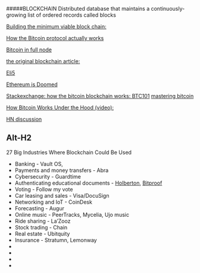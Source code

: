 #####BLOCKCHAIN
Distributed database that maintains a continuously-growing list of ordered records called blocks

[Building the minimum viable block chain:](https://www.igvita.com/2014/05/05/minimum-viable-block-chain/)

[How the Bitcoin protocol actually works](http://www.michaelnielsen.org/ddi/how-the-bitcoin-protocol-actually-works/)

[Bitcoin in full node](https://bitcoin.org/en/full-node)

[the original blockchain article:](http://szabo.best.vwh.net/securetitle.html)

[Eli5](https://www.reddit.com/r/Bitcoin/comments/4yp5q1/could_you_please_eli5_the_blockchain_technology/)

[Ethereum is Doomed](http://nakamotoinstitute.org/mempool/ethereum-is-doomed/)

[Stackexchange: how the bitcoin blockchain works: ](http://bitcoin.stackexchange.com/questions/12427/can-someone-explain-how-the-bitcoin-blockchain-works)
[BTC101](https://viruliant.github.io/BTC-101/)
[mastering bitcoin](https://github.com/bitcoinbook/bitcoinbook)


[How Bitcoin Works Under the Hood (video):](https://www.youtube.com/watch?v=Lx9zgZCMqXE&feature=youtu.be)

[HN discussion](https://news.ycombinator.com/item?id=12571287)


Alt-H2
------
27 Big Industries Where Blockchain Could Be Used

+ Banking -  Vault OS, 
+ Payments and money transfers - Abra
+ Cybersecurity - Guardtime
+ Authenticating educational documents - [Holberton](http://www.marketwired.com/press-release/holberton-school-authenticate-its-academic-certificates-with-bitcoin-blockchain-2065768.htm), [Bitproof](bitproof.io)
+ Voting - Follow my vote
+ Car leasing and sales - Visa/DocuSign
+ Networking and IoT - CoinDesk
+ Forecasting - Augur 
+ Online music - PeerTracks, Mycelia, Ujo music
+ Ride sharing -  La’Zooz
+ Stock trading - Chain
+ Real estate - Ubitquity 
+ Insurance - Stratumn, Lemonway
+ 
+ 
+ 
+ 
